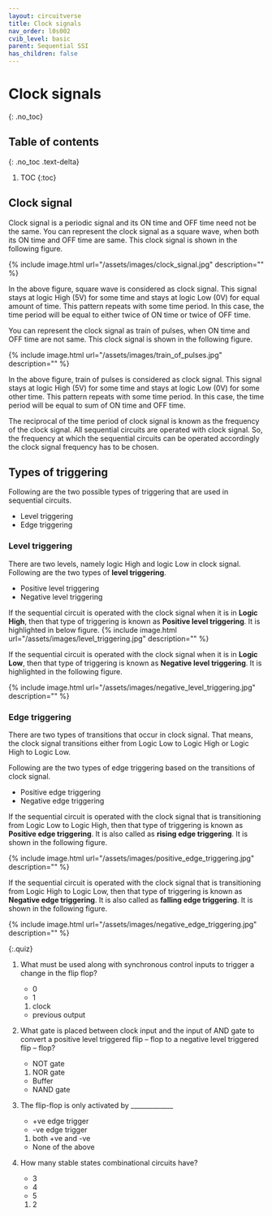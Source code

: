 ```yaml
---
layout: circuitverse
title: Clock signals
nav_order: l0s002
cvib_level: basic
parent: Sequential SSI
has_children: false
---
```



# Clock signals
{: .no_toc}


## Table of contents
{: .no_toc .text-delta}

1. TOC
{:toc}

## Clock signal

Clock signal is a periodic signal and its ON time and OFF time need not be the same. 
You can represent the clock signal as a square wave, when both its ON time and OFF time are same. 
This clock signal is shown in the following figure.

{% include image.html url="/assets/images/clock_signal.jpg" description="" %}

In the above figure, square wave is considered as clock signal. This signal stays at logic High (5V) for some time and stays at logic Low (0V) for equal amount of time. This pattern repeats with some time period. In this case, the time period will be equal to either twice of ON time or twice of OFF time.

You can represent the clock signal as train of pulses, when ON time and OFF time are not same. This clock signal is shown in the following figure.

{% include image.html url="/assets/images/train_of_pulses.jpg" description="" %}

In the above figure, train of pulses is considered as clock signal. This signal stays at logic High (5V) for some time and stays at logic Low (0V) for some other time. This pattern repeats with some time period. In this case, the time period will be equal to sum of ON time and OFF time.

The reciprocal of the time period of clock signal is known as the frequency of the clock signal. All sequential circuits are operated with clock signal. So, the frequency at which the sequential circuits can be operated accordingly the clock signal frequency has to be chosen.

## Types of triggering

Following are the two possible types of triggering that are used in sequential circuits.

- Level triggering
- Edge triggering

### Level triggering

There are two levels, namely logic High and logic Low in clock signal. Following are the two types of **level triggering**.

- Positive level triggering
- Negative level triggering

If the sequential circuit is operated with the clock signal when it is in **Logic High**, then that type of triggering is known as **Positive level triggering**. It is highlighted in below figure.
{% include image.html url="/assets/images/level_triggering.jpg" description="" %}

If the sequential circuit is operated with the clock signal when it is in **Logic Low**, then that type of triggering is known as **Negative level triggering**. It is highlighted in the following figure.

{% include image.html url="/assets/images/negative_level_triggering.jpg" description="" %}

### Edge triggering

There are two types of transitions that occur in clock signal. That means, the clock signal transitions either from Logic Low to Logic High or Logic High to Logic Low.

Following are the two types of edge triggering based on the transitions of clock signal.

- Positive edge triggering
- Negative edge triggering

If the sequential circuit is operated with the clock signal that is transitioning from Logic Low to Logic High, then that type of triggering is known as **Positive edge triggering**. It is also called as **rising edge triggering**. It is shown in the following figure.

{% include image.html url="/assets/images/positive_edge_triggering.jpg" description="" %}

If the sequential circuit is operated with the clock signal that is transitioning from Logic High to Logic Low, then that type of triggering is known as **Negative edge triggering**. It is also called as **falling edge triggering**. It is shown in the following figure.

{% include image.html url="/assets/images/negative_edge_triggering.jpg" description="" %}

{:.quiz}

1. What must be used along with synchronous control inputs to trigger a change in the flip flop?
	* 0
	* 1
	1. clock
	* previous output

2. What gate is placed between clock input and the input of AND gate to convert a positive level triggered flip – flop to a negative level triggered flip – flop?
	* NOT gate
    1. NOR gate
	* Buffer
	* NAND gate

3. The flip-flop is only activated by _____________
	* +ve edge trigger
	* -ve edge trigger
	1. both +ve and -ve
	* None of the above

4. How many stable states combinational circuits have?
	* 3
	* 4
	* 5
	1. 2
